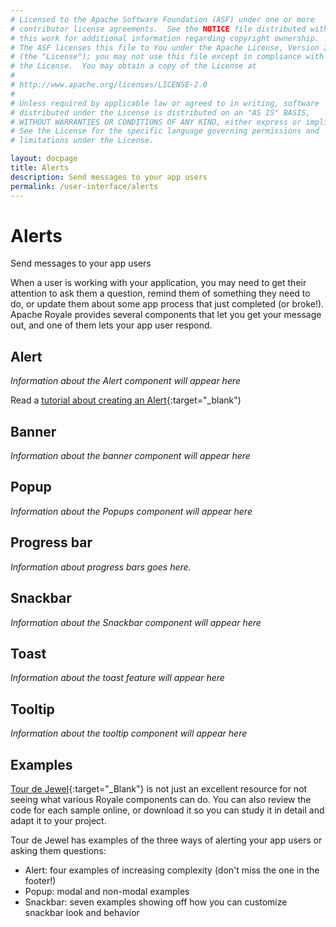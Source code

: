 ```yaml
---
# Licensed to the Apache Software Foundation (ASF) under one or more
# contributor license agreements.  See the NOTICE file distributed with
# this work for additional information regarding copyright ownership.
# The ASF licenses this file to You under the Apache License, Version 2.0
# (the "License"); you may not use this file except in compliance with
# the License.  You may obtain a copy of the License at
# 
# http://www.apache.org/licenses/LICENSE-2.0
# 
# Unless required by applicable law or agreed to in writing, software
# distributed under the License is distributed on an "AS IS" BASIS,
# WITHOUT WARRANTIES OR CONDITIONS OF ANY KIND, either express or implied.
# See the License for the specific language governing permissions and
# limitations under the License.

layout: docpage
title: Alerts
description: Send messages to your app users
permalink: /user-interface/alerts
---
```

# Alerts

Send messages to your app users

When a user is working with your application, you may need to get their attention to ask them a question, remind them of something they need to do, or update them about some app process that just completed (or broke!). Apache Royale provides several components that let you get your message out, and one of them lets your app user respond.

## Alert

_Information about the Alert component will appear here_

Read a [tutorial about creating an Alert](https://royale.apache.org/using-jewel-alert-control/){:target="_blank")

## Banner

_Information about the banner component will appear here_

## Popup

_Information about the Popups component will appear here_

## Progress bar

_Information about progress bars goes here._

## Snackbar
_Information about the Snackbar component will appear here_

## Toast

_Information about the toast feature will appear here_

## Tooltip

_Information about the tooltip component will appear here_

## Examples
[Tour de Jewel](https://royale.apache.org/tourdejewel/#){:target="_Blank"} is not just an excellent resource for not seeing what various Royale components can do. You can also review the code for each sample online, or download it so you can study it in detail and adapt it to your project.

Tour de Jewel has examples of the three ways of alerting your app users or asking them questions:

 * Alert: four examples of increasing complexity (don't miss the one in the footer!)
 * Popup: modal and non-modal examples
 * Snackbar: seven examples showing off how you can customize snackbar look and behavior
